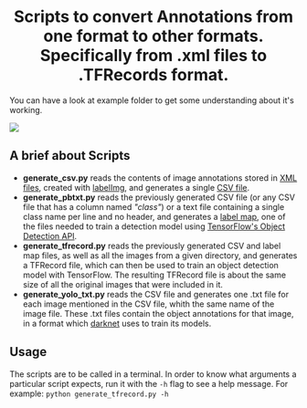 <center><h1>Scripts to convert Annotations from one format to other formats. Specifically from .xml files to .TFRecords format.</h1></center>

You can have a look at example folder to get some understanding about it's working.

![](diagram.svg)

## A brief about Scripts

* **generate_csv.py** reads the contents of image annotations stored in [XML files](example/xml), created with [labelImg](https://github.com/tzutalin/labelImg), and generates a single [CSV file](example/output_test.csv).
* **generate_pbtxt.py** reads the previously generated CSV file (or any CSV file that has a column named _"class"_) or a text file containing a single class name per line and no header, and generates a [label map](example/output_test2.pbtxt), one of the files needed to train a detection model using [TensorFlow's Object Detection API](https://github.com/tensorflow/models/tree/master/research/object_detection).
* **generate_tfrecord.py** reads the previously generated CSV and label map files, as well as all the images from a given directory, and generates a TFRecord file, which can then be used to train an object detection model with TensorFlow. The resulting TFRecord file is about the same size of all the original images that were included in it.
* **generate_yolo_txt.py** reads the CSV file and generates one .txt file for each image mentioned in the CSV file, whith the same name of the image file. These .txt files contain the object annotations for that image, in a format which [darknet](https://pjreddie.com/darknet/yolo/) uses to train its models.

## Usage

The scripts are to be called in a terminal. In order to know what arguments a particular script expects, run it with the `-h` flag to see a help message. For example: `python generate_tfrecord.py -h`

